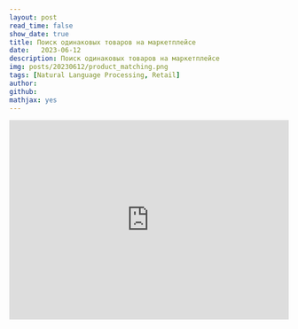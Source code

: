 ```yaml
---
layout: post
read_time: false
show_date: true
title: Поиск одинаковых товаров на маркетплейсе
date:   2023-06-12
description: Поиск одинаковых товаров на маркетплейсе
img: posts/20230612/product_matching.png
tags: [Natural Language Processing, Retail]
author: 
github:
mathjax: yes
---
```

<iframe src="https://docs.google.com/presentation/d/e/2PACX-1vQZKnIEkWLpiH3wdxVB9bGP7xGCfDOJyHNzCf-o2roUEgp2wHxykD1XXBvgZQMK9A/embed?start=false&loop=false&delayms=3000"  frameborder="0" width="100%" height="360" allowfullscreen="true" mozallowfullscreen="true" webkitallowfullscreen="true"></iframe>